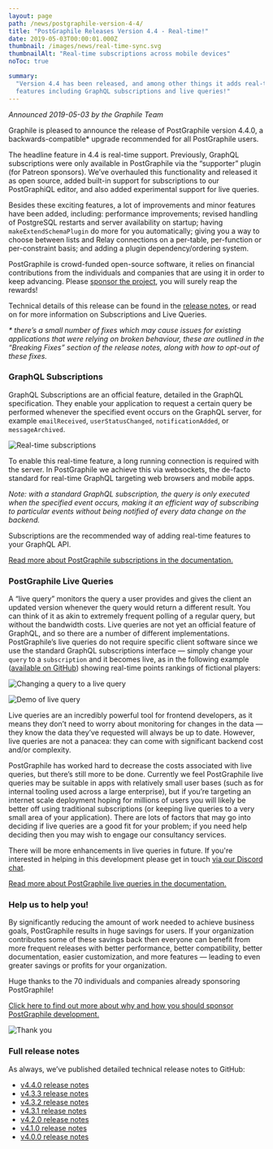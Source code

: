 ```yaml
---
layout: page
path: /news/postgraphile-version-4-4/
title: "PostGraphile Releases Version 4.4 - Real-time!"
date: 2019-05-03T00:00:01.000Z
thumbnail: /images/news/real-time-sync.svg
thumbnailAlt: "Real-time subscriptions across mobile devices"
noToc: true

summary:
  "Version 4.4 has been released, and among other things it adds real-time
  features including GraphQL subscriptions and live queries!"
---
```


_Announced 2019-05-03 by the Graphile Team_

<p class='intro'>
Graphile is pleased to announce the release of PostGraphile version 4.4.0, a backwards-compatible* upgrade recommended for all PostGraphile users.
</p>

The headline feature in 4.4 is real-time support. Previously, GraphQL
subscriptions were only available in PostGraphile via the “supporter” plugin
(for Patreon sponsors). We’ve overhauled this functionality and released it as
open source, added built-in support for subscriptions to our PostGraphiQL
editor, and also added experimental support for live queries.

Besides these exciting features, a lot of improvements and minor features have
been added, including: performance improvements; revised handling of PostgreSQL
restarts and server availability on startup; having `makeExtendSchemaPlugin` do
more for you automatically; giving you a way to choose between lists and Relay
connections on a per-table, per-function or per-constraint basis; and adding a
plugin dependency/ordering system.

PostGraphile is crowd-funded open-source software, it relies on financial
contributions from the individuals and companies that are using it in order to
keep advancing. Please [sponsor the project](/sponsor/), you will surely reap
the rewards!

Technical details of this release can be found in the
[release notes](https://github.com/graphile/postgraphile/releases/tag/v4.4.0),
or read on for more information on Subscriptions and Live Queries.

_\* there’s a small number of fixes which may cause issues for existing
applications that were relying on broken behaviour, these are outlined in the
“Breaking Fixes” section of the release notes, along with how to opt-out of
these fixes._

### GraphQL Subscriptions

GraphQL Subscriptions are an official feature, detailed in the GraphQL
specification. They enable your application to request a certain query be
performed whenever the specified event occurs on the GraphQL server, for example
`emailReceived`, `userStatusChanged`, `notificationAdded`, or `messageArchived`.

<div class="tc">
<img alt="Real-time subscriptions" src="/images/news/real-time-sync.svg" style="max-height: 300px" />
</div>

To enable this real-time feature, a long running connection is required with the
server. In PostGraphile we achieve this via websockets, the de-facto standard
for real-time GraphQL targeting web browsers and mobile apps.

_Note: with a standard GraphQL subscription, the query is only executed when the
specified event occurs, making it an efficient way of subscribing to particular
events without being notified of every data change on the backend._

Subscriptions are the recommended way of adding real-time features to your
GraphQL API.

[Read more about PostGraphile subscriptions in the documentation.](/postgraphile/subscriptions/)

### PostGraphile Live Queries

A “live query” monitors the query a user provides and gives the client an
updated version whenever the query would return a different result. You can
think of it as akin to extremely frequent polling of a regular query, but
without the bandwidth costs. Live queries are not yet an official feature of
GraphQL, and so there are a number of different implementations. PostGraphile’s
live queries do not require specific client software since we use the standard
GraphQL subscriptions interface — simply change your `query` to a `subscription`
and it becomes live, as in the following example
([available on GitHub](https://github.com/graphile/livesotope)) showing
real-time points rankings of fictional players:

<div class="tc">
<img alt="Changing a query to a live query" src="/images/query2subscription.png" style="max-height: 230px" />
</div>

<p></p>

<div class="tc">
<img alt="Demo of live query" src="/images/live_demo_rankings.gif" />
</div>

Live queries are an incredibly powerful tool for frontend developers, as it
means they don’t need to worry about monitoring for changes in the data — they
know the data they’ve requested will always be up to date. However, live queries
are not a panacea: they can come with significant backend cost and/or
complexity.

PostGraphile has worked hard to decrease the costs associated with live queries,
but there’s still more to be done. Currently we feel PostGraphile live queries
may be suitable in apps with relatively small user bases (such as for internal
tooling used across a large enterprise), but if you’re targeting an internet
scale deployment hoping for millions of users you will likely be better off
using traditional subscriptions (or keeping live queries to a very small area of
your application). There are lots of factors that may go into deciding if live
queries are a good fit for your problem; if you need help deciding then you may
wish to engage our consultancy services.

There will be more enhancements in live queries in future. If you're interested
in helping in this development please get in touch
[via our Discord chat](http://discord.gg/graphile).

[Read more about PostGraphile live queries in the documentation.](/postgraphile/live-queries/)

### Help us to help you!

By significantly reducing the amount of work needed to achieve business goals,
PostGraphile results in huge savings for users. If your organization contributes
some of these savings back then everyone can benefit from more frequent releases
with better performance, better compatibility, better documentation, easier
customization, and more features — leading to even greater savings or profits
for your organization.

Huge thanks to the 70 individuals and companies already sponsoring PostGraphile!

[Click here to find out more about why and how you should sponsor PostGraphile development.](/sponsor/)

<div class="tc">
<img alt="Thank you" src="/images/thanks.png" />
</div>

### Full release notes

As always, we’ve published detailed technical release notes to GitHub:

- [v4.4.0 release notes](https://github.com/graphile/postgraphile/releases/tag/v4.4.0)
- [v4.3.3 release notes](https://github.com/graphile/postgraphile/releases/tag/v4.3.3)
- [v4.3.2 release notes](https://github.com/graphile/postgraphile/releases/tag/v4.3.2)
- [v4.3.1 release notes](https://github.com/graphile/postgraphile/releases/tag/v4.3.1)
- [v4.2.0 release notes](https://github.com/graphile/postgraphile/releases/tag/v4.2.0)
- [v4.1.0 release notes](https://github.com/graphile/postgraphile/releases/tag/v4.1.0)
- [v4.0.0 release notes](https://github.com/graphile/postgraphile/releases/tag/v4.0.0)
